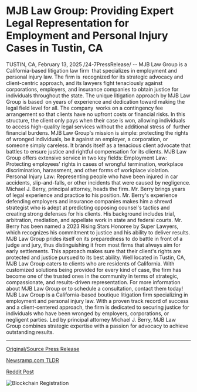 # MJB Law Group: Providing Expert Legal Representation for Employment and Personal Injury Cases in Tustin, CA

TUSTIN, CA, February 13, 2025 /24-7PressRelease/ -- MJB Law Group is a California-based litigation law firm that specializes in employment and personal injury law. The firm is recognized for its strategic advocacy and client-centric approach, and its lawyers fight tenaciously against corporations, employers, and insurance companies to obtain justice for individuals throughout the state.  The unique litigation approach by MJB Law Group is based on years of experience and dedication toward making the legal field level for all. The company works on a contingency fee arrangement so that clients have no upfront costs or financial risks. In this structure, the client only pays when their case is won, allowing individuals to access high-quality legal services without the additional stress of further financial burdens.  MJB Law Group's mission is simple: protecting the rights of wronged individuals, be it against an employer, a corporation, or someone simply careless. It brands itself as a tenacious client advocate that battles to ensure justice and rightful compensation for its clients.  MJB Law Group offers extensive service in two key fields:  Employment Law: Protecting employees' rights in cases of wrongful termination, workplace discrimination, harassment, and other forms of workplace violation.  Personal Injury Law: Representing people who have been injured in car accidents, slip-and-falls, or other incidents that were caused by negligence.  Michael J. Berry, principal attorney, heads the firm. Mr. Berry brings years of legal experience and practice to his position. Mr. Berry's experience defending employers and insurance companies makes him a shrewd strategist who is adept at predicting opposing counsel's tactics and creating strong defenses for his clients. His background includes trial, arbitration, mediation, and appellate work in state and federal courts. Mr. Berry has been named a 2023 Rising Stars Honoree by Super Lawyers, which recognizes his commitment to justice and his ability to deliver results.  MJB Law Group prides itself on its preparedness to do battle in front of a judge and jury, thus distinguishing it from most firms that always aim for early settlements. This approach makes sure that their client's rights are protected and justice pursued to its best ability.  Well located in Tustin, CA, MJB Law Group caters to clients who are residents of California. With customized solutions being provided for every kind of case, the firm has become one of the trusted ones in the community in terms of strategic, compassionate, and results-driven representation. For more information about MJB Law Group or to schedule a consultation, contact them today!  MJB Law Group is a California-based boutique litigation firm specializing in employment and personal injury law. With a proven track record of success and a client-centered approach, the firm is dedicated to securing justice for individuals who have been wronged by employers, corporations, or negligent parties. Led by principal attorney Michael J. Berry, MJB Law Group combines strategic expertise with a passion for advocacy to achieve outstanding results. 

---

[Original/Source Press Release](https://www.24-7pressrelease.com/press-release/519658/mjb-law-group-providing-expert-legal-representation-for-employment-and-personal-injury-cases-in-tustin-ca)
                    

[Newsramp.com TLDR](https://newsramp.com/curated-news/mjb-law-group-fighting-for-justice-in-employment-and-personal-injury-law/fb230db12292390d1c39d495c44178c5) 

 



[Reddit Post](https://www.reddit.com/r/newsramp/comments/1ip6oc1/mjb_law_group_fighting_for_justice_in_employment/) 



![Blockchain Registration](https://cdn.newsramp.app/24-7PressRelease/qrcode/252/13/pave1LLK.webp)